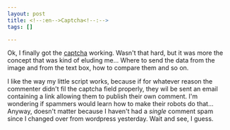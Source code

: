```yaml
--- 
layout: post
title: <!--:en-->Captcha<!--:-->
tags: []

---
```

<!--:en-->Ok, I finally got the <a href="http://www.wikipedia.org/wiki/captcha" title="read about captcha on Wikipedia">captcha</a> working. Wasn't that hard, but it was more the concept that was kind of eluding me... Where to send the data from the image and from the text box, how to compare them and so on.

I like the way my little script works, because if for whatever reason the commenter didn't fil the captcha field properly, they wil be sent an email containing a link allowing them to publish their own comment. I'm wondering if spammers would learn how to make their robots do that... Anyway, doesn't matter because I haven't had a *single* comment spam since I changed over from wordpress yesterday. Wait and see, I guess.<!--:-->
